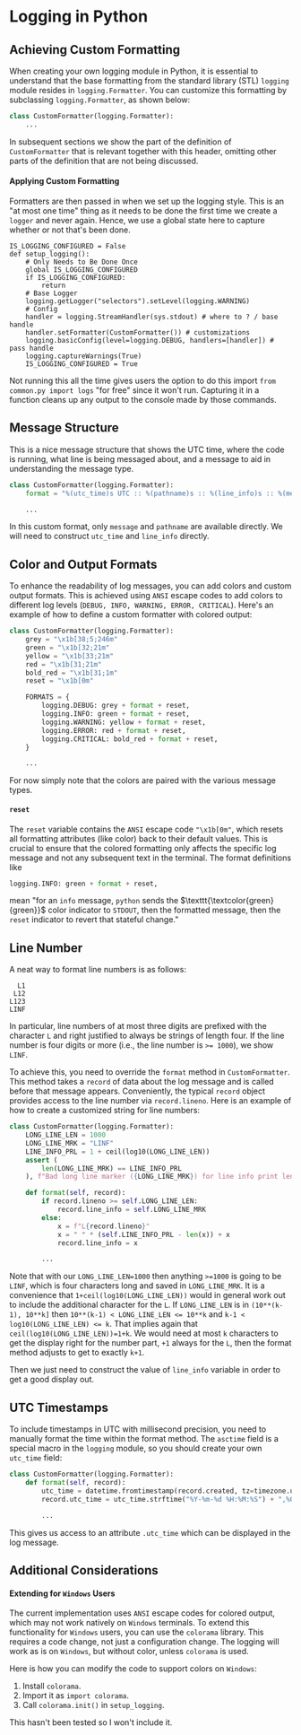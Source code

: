 # Logging in Python

## Achieving Custom Formatting

When creating your own logging module in Python, it is essential to understand that the base formatting from the standard library (STL) `logging` module resides in `logging.Formatter`. You can customize this formatting by subclassing `logging.Formatter`, as shown below:

```python
class CustomFormatter(logging.Formatter):
    ...
```
In subsequent sections we show the part of the definition of `CustomFormatter` that is relevant together with this header, omitting other parts of the definition that are not being discussed.

#### Applying Custom Formatting
Formatters are then passed in when we set up the logging style. This is an "at most one time" thing as it needs to be done the first time we create a `logger` and never again. Hence, we use a global state here to capture whether or not that's been done.
```
IS_LOGGING_CONFIGURED = False
def setup_logging():
    # Only Needs to Be Done Once
    global IS_LOGGING_CONFIGURED
    if IS_LOGGING_CONFIGURED:
        return
    # Base Logger
    logging.getLogger("selectors").setLevel(logging.WARNING)
    # Config
    handler = logging.StreamHandler(sys.stdout) # where to ? / base handle
    handler.setFormatter(CustomFormatter()) # customizations
    logging.basicConfig(level=logging.DEBUG, handlers=[handler]) # pass handle
    logging.captureWarnings(True)
    IS_LOGGING_CONFIGURED = True
```
Not running this all the time gives users the option to do this import `from common.py import logs` "for free" since it won't run. Capturing it in a function cleans up any output to the console made by those commands.

## Message Structure

This is a nice message structure that shows the UTC time, where the code is running, what line is being messaged about, and a message to aid in understanding the message type.
```python
class CustomFormatter(logging.Formatter):
    format = "%(utc_time)s UTC :: %(pathname)s :: %(line_info)s :: %(message)s"

    ...
```
In this custom format, only `message` and `pathname` are available directly. We will need to construct `utc_time` and `line_info` directly.

## Color and Output Formats
To enhance the readability of log messages, you can add colors and custom output formats. This is achieved using `ANSI` escape codes to add colors to different log levels (`DEBUG, INFO, WARNING, ERROR, CRITICAL`). Here's an example of how to define a custom formatter with colored output:

```python
class CustomFormatter(logging.Formatter):
    grey = "\x1b[38;5;246m"
    green = "\x1b[32;21m"
    yellow = "\x1b[33;21m"
    red = "\x1b[31;21m"
    bold_red = "\x1b[31;1m"
    reset = "\x1b[0m"

    FORMATS = {
        logging.DEBUG: grey + format + reset,
        logging.INFO: green + format + reset,
        logging.WARNING: yellow + format + reset,
        logging.ERROR: red + format + reset,
        logging.CRITICAL: bold_red + format + reset,
    }

    ...
```
For now simply note that the colors are paired with the various message types.

#### `reset`
The `reset` variable contains the `ANSI` escape code `"\x1b[0m"`, which resets all formatting attributes (like color) back to their default values. This is crucial to ensure that the colored formatting only affects the specific log message and not any subsequent text in the terminal. The format definitions like
```python
logging.INFO: green + format + reset,
```
mean "for an `info` message, `python` sends the $\texttt{\textcolor{green}{green}}$ color indicator to `STDOUT`, then the formatted message, then the `reset` indicator to revert that stateful change."

## Line Number
A neat way to format line numbers is as follows:

```
  L1
 L12
L123
LINF
```
In particular, line numbers of at most three digits are prefixed with the character `L` and right justified to always be strings of length four. If the line number is four digits or more (i.e., the line number is `>= 1000`), we show `LINF`.

To achieve this, you need to override the `format` method in `CustomFormatter`. This method takes a `record` of data about the log message and is called before that message appears. Conveniently, the typical `record` object provides access to the line number via `record.lineno`. Here is an example of how to create a customized string for line numbers:

```python
class CustomFormatter(logging.Formatter):
    LONG_LINE_LEN = 1000
    LONG_LINE_MRK = "LINF"
    LINE_INFO_PRL = 1 + ceil(log10(LONG_LINE_LEN))
    assert (
        len(LONG_LINE_MRK) == LINE_INFO_PRL
    ), f"Bad long line marker ({LONG_LINE_MRK}) for line info print length ({LINE_INFO_PRL})"

    def format(self, record):
        if record.lineno >= self.LONG_LINE_LEN:
            record.line_info = self.LONG_LINE_MRK
        else:
            x = f"L{record.lineno}"
            x = " " * (self.LINE_INFO_PRL - len(x)) + x
            record.line_info = x

        ...
```
Note that with our `LONG_LINE_LEN=1000` then anything `>=1000` is going to be `LINF`, which is four characters long and saved in `LONG_LINE_MRK`. It is a convenience that `1+ceil(log10(LONG_LINE_LEN))` would in general work out to include the additional character for the `L`. If `LONG_LINE_LEN` is in `(10**(k-1), 10**k]` then `10**(k-1) < LONG_LINE_LEN <= 10**k` and `k-1 < log10(LONG_LINE_LEN) <= k`. That implies again that `ceil(log10(LONG_LINE_LEN))=1+k`. We would need at most `k` characters to get the display right for the number part, `+1` always for the `L`, then the format method adjusts to get to exactly `k+1`.

Then we just need to construct the value of `line_info` variable in order to get a good display out.

## UTC Timestamps
To include timestamps in UTC with millisecond precision, you need to manually format the time within the format method. The `asctime` field is a special macro in the `logging` module, so you should create your own `utc_time` field:

```python
class CustomFormatter(logging.Formatter):
    def format(self, record):
        utc_time = datetime.fromtimestamp(record.created, tz=timezone.utc)
        record.utc_time = utc_time.strftime("%Y-%m-%d %H:%M:%S") + ",%03d" % (utc_time.microsecond // 1000)

        ...
```
This gives us access to an attribute `.utc_time` which can be displayed in the log message.

## Additional Considerations

#### Extending for `Windows` Users
The current implementation uses `ANSI` escape codes for colored output, which may not work natively on `Windows` terminals. To extend this functionality for `Windows` users, you can use the `colorama` library. This requires a code change, not just a configuration change. The logging will work as is on `Windows`, but without color, unless `colorama` is used.

Here is how you can modify the code to support colors on `Windows`:

1. Install `colorama`.
2. Import it as `import colorama`.
3. Call `colorama.init()` in `setup_logging`.

This hasn't been tested so I won't include it.
